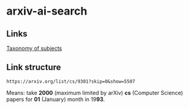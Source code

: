# arxiv-ai-search


## Links

[Taxonomy of subjects](https://arxiv.org/category_taxonomy)

## Link structure

`https://arxiv.org/list/cs/9301?skip=0&show=5507`

Means: take **2000** (maximum limited by arXiv) **cs** (Computer Science) papers for **01** (January) month in 19**93**.